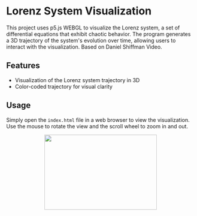 # Lorenz System Visualization

This project uses p5.js WEBGL to visualize the Lorenz system, a set of differential equations that exhibit chaotic behavior. The program generates a 3D trajectory of the system's evolution over time, allowing users to interact with the visualization. Based on Daniel Shiffman Video.


## Features
- Visualization of the Lorenz system trajectory in 3D
- Color-coded trajectory for visual clarity

## Usage
Simply open the `index.html` file in a web browser to view the visualization. Use the mouse to rotate the view and the scroll wheel to zoom in and out.

<p align="center">
  <img src="https://github.com/sodahiya/Lorenz-System-Visualization/assets/30335636/fbb00b3e-03cf-43c8-be9f-4bb3873e6657" width="300" height="200" >
</p>
